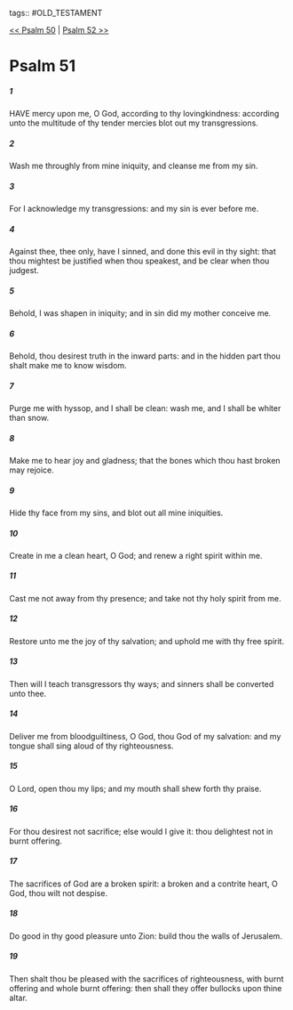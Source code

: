 tags:: #OLD_TESTAMENT

[<< Psalm 50](OLD_TESTAMENT/19_Psalms/Psalm_50.md) | [Psalm 52 >>](OLD_TESTAMENT/19_Psalms/Psalm_52.md)

# Psalm 51

##### 1

HAVE mercy upon me, O God, according to thy lovingkindness: according unto the multitude of thy tender mercies blot out my transgressions.

##### 2

Wash me throughly from mine iniquity, and cleanse me from my sin.

##### 3

For I acknowledge my transgressions: and my sin is ever before me.

##### 4

Against thee, thee only, have I sinned, and done this evil in thy sight: that thou mightest be justified when thou speakest, and be clear when thou judgest.

##### 5

Behold, I was shapen in iniquity; and in sin did my mother conceive me.

##### 6

Behold, thou desirest truth in the inward parts: and in the hidden part thou shalt make me to know wisdom.

##### 7

Purge me with hyssop, and I shall be clean: wash me, and I shall be whiter than snow.

##### 8

Make me to hear joy and gladness; that the bones which thou hast broken may rejoice.

##### 9

Hide thy face from my sins, and blot out all mine iniquities.

##### 10

Create in me a clean heart, O God; and renew a right spirit within me.

##### 11

Cast me not away from thy presence; and take not thy holy spirit from me.

##### 12

Restore unto me the joy of thy salvation; and uphold me with thy free spirit.

##### 13

Then will I teach transgressors thy ways; and sinners shall be converted unto thee.

##### 14

Deliver me from bloodguiltiness, O God, thou God of my salvation: and my tongue shall sing aloud of thy righteousness.

##### 15

O Lord, open thou my lips; and my mouth shall shew forth thy praise.

##### 16

For thou desirest not sacrifice; else would I give it: thou delightest not in burnt offering.

##### 17

The sacrifices of God are a broken spirit: a broken and a contrite heart, O God, thou wilt not despise.

##### 18

Do good in thy good pleasure unto Zion: build thou the walls of Jerusalem.

##### 19

Then shalt thou be pleased with the sacrifices of righteousness, with burnt offering and whole burnt offering: then shall they offer bullocks upon thine altar.

